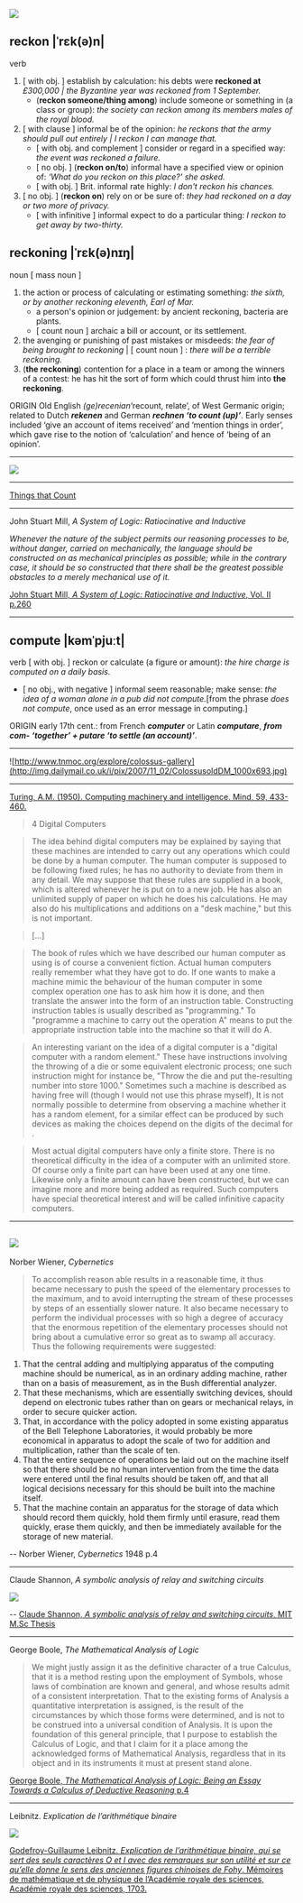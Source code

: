 ![](http://www.bobmockford.co.uk/calculating/reckoner/Ready%20Reckoner.jpg)

## reckon |ˈrɛk(ə)n|
verb

1. [ with obj. ] establish by calculation: his debts were **reckoned at** _£300,000 | the Byzantine year was reckoned from 1 September._
	* (**reckon someone/thing among**) include someone or something in (a class or group): _the society can reckon among its members males of the royal blood._
2. [ with clause ] informal be of the opinion: _he reckons that the army should pull out entirely | I reckon I can manage that._
	* [ with obj. and complement ] consider or regard in a specified way: _the event was reckoned a failure._
	* [ no obj. ] (**reckon on/to**) informal have a specified view or opinion of: _‘What do you reckon on this place?’ she asked._
	* [ with obj. ] Brit. informal rate highly: _I don't reckon his chances._
3. [ no obj. ] (**reckon on**) rely on or be sure of: _they had reckoned on a day or two more of privacy._
	* [ with infinitive ] informal expect to do a particular thing: _I reckon to get away by two-thirty._
    
## reckoning |ˈrɛk(ə)nɪŋ|
noun [ mass noun ]

1. the action or process of calculating or estimating something: _the sixth, or by another reckoning eleventh, Earl of Mar._
	* a person's opinion or judgement: by ancient reckoning, bacteria are plants.
	* [ count noun ] archaic a bill or account, or its settlement.
2. the avenging or punishing of past mistakes or misdeeds: _the fear of being brought to reckoning_ | [ count noun ] : _there will be a terrible reckoning._
3. (**the reckoning**) contention for a place in a team or among the winners of a contest: he has hit the sort of form which could thrust him into **the reckoning**.

ORIGIN Old English _(ge)recenian_‘recount, relate’, of West Germanic origin; related to Dutch _**rekenen**_ and German _**rechnen ‘to count (up)’**_. Early senses included ‘give an account of items received’ and ‘mention things in order’, which gave rise to the notion of ‘calculation’ and hence of ‘being of an opinion’.

----

![](http://www.cbi.umn.edu/hostedpublications/Tomash/Images%20web%20site/Image%20files/R%20Images/images/Ready%20Reckoner.calcul%20des%20paymens.1691.sample%20table%20page.jpg)

----

[Things that Count](http://metastudies.net/pmwiki/pmwiki.php?n=Site.TheModernEpochAndTheEmergenceOfTheModernCalculator)

----

John Stuart Mill, _A System of Logic: Ratiocinative and Inductive_

_Whenever the nature of the subject permits our reasoning processes to be, without danger, carried on mechanically, the language should be constructed on as mechanical principles as possible; while in the contrary case, it should be so constructed that there shall be the greatest possible obstacles to a merely mechanical use of it._

[John Stuart Mill, _A System of Logic: Ratiocinative and Inductive_, Vol. II p.260](http://www.gutenberg.org/files/35421/35421-h/35421-h.htm#Page_289)

----

## compute |kəmˈpjuːt|
verb [ with obj. ]
reckon or calculate (a figure or amount): _the hire charge is computed on a daily basis._
* [ no obj., with negative ] informal seem reasonable; make sense: _the idea of a woman alone in a pub did not compute._[from the phrase _does not compute_, once used as an error message in computing.]

ORIGIN early 17th cent.: from French _**computer**_ or Latin _**computare**_, **_from com- ‘together’ + putare ‘to settle (an account)’_**.

----

![http://www.tnmoc.org/explore/colossus-gallery](http://img.dailymail.co.uk/i/pix/2007/11_02/ColossusoldDM_1000x693.jpg)

----

[Turing, A.M. (1950). Computing machinery and intelligence. Mind, 59, 433-460.](http://loebner.net/Prizef/TuringArticle.html)

> 4 Digital Computers

> The idea behind digital computers may be explained by saying that these machines are intended to carry out any operations which could be done by a human computer. The human computer is supposed to be following fixed rules; he has no authority to deviate from them in any detail. We may suppose that these rules are supplied in a book, which is altered whenever he is put on to a new job. He has also an unlimited supply of paper on which he does his calculations. He may also do his multiplications and additions on a "desk machine," but this is not important.

> [...]

> The book of rules which we have described our human computer as using is of course a convenient fiction. Actual human computers really remember what they have got to do. If one wants to make a machine mimic the behaviour of the human computer in some complex operation one has to ask him how it is done, and then translate the answer into the form of an instruction table. Constructing instruction tables is usually described as "programming." To "programme a machine to carry out the operation A" means to put the appropriate instruction table into the machine so that it will do A.

> An interesting variant on the idea of a digital computer is a "digital computer with a random element." These have instructions involving the throwing of a die or some equivalent electronic process; one such instruction might for instance be, "Throw the die and put the-resulting number into store 1000." Sometimes such a machine is described as having free will (though I would not use this phrase myself), It is not normally possible to determine from observing a machine whether it has a random element, for a similar effect can be produced by such devices as making the choices depend on the digits of the decimal for .

> Most actual digital computers have only a finite store. There is no theoretical difficulty in the idea of a computer with an unlimited store. Of course only a finite part can have been used at any one time. Likewise only a finite amount can have been constructed, but we can imagine more and more being added as required. Such computers have special theoretical interest and will be called infinitive capacity computers.

----
![](http://archive.computerhistory.org/resources/still-image/Bush-Vannevar/bush_vannevar_differential_analyzer.c1930.102618648.lg.jpg)
----

Norber Wiener, _Cybernetics_ 

> To accomplish reason able results in a reasonable time, it thus became necessary to push the speed of the elementary processes to the maximum, and to avoid interrupting the stream of these processes by steps of an essentially slower nature. It also became necessary to perform the individual processes with so high a degree of accuracy that the enormous repetition of the elementary processes should not bring about a cumulative error so great as to swamp all accuracy. Thus the following requirements were suggested:

1. That the central adding and multiplying apparatus of the computing machine should be numerical, as in an ordinary adding machine, rather than on a basis of measurement, as in the Bush differential analyzer.
2. That these mechanisms, which are essentially switching devices, should depend on electronic tubes rather than on gears or mechanical relays, in order to secure quicker action.
3. That, in accordance with the policy adopted in some existing apparatus of the Bell Telephone Laboratories, it would probably be more economical in apparatus to adopt the scale of two for addition and multiplication, rather than the scale of ten.
4. That the entire sequence of operations be laid out on the machine itself so that there should be no human intervention from the time the data were entered until the final results should be taken off, and that all logical decisions necessary for this should be built into the machine itself.
5. That the machine contain an apparatus for the storage of data which should record them quickly, hold them firmly until erasure, read them quickly, erase them quickly, and then be immediately available for the storage of new material.

-- Norber Wiener, _Cybernetics_ 1948 p.4

----

Claude Shannon, _A symbolic analysis of relay and switching circuits_

![](/img/shannon.png)

-- [Claude Shannon, _A symbolic analysis of relay and switching circuits_, MIT M.Sc Thesis](http://dspace.mit.edu/handle/1721.1/11173)

----

George Boole, _The Mathematical Analysis of Logic_

> We might justly assign it as the definitive character of a true Calculus, that it is a method resting upon the employment of Symbols, whose laws of combination are known and general, and whose results admit of a consistent interpretation. That to the existing forms of Analysis a quantitative interpretation is assigned, is the result of the circumstances by which those forms were determined, and is not to be construed into a universal condition of Analysis. It is upon the foundation of this general principle, that I purpose to establish the Calculus of Logic, and that I claim for it a place among the acknowledged forms of Mathematical Analysis, regardless that in its object and in its instruments it must at present stand alone.

[George Boole, _The Mathematical Analysis of Logic: Being an Essay Towards a Calculus of Deductive Reasoning_ p.4](http://www.gutenberg.org/files/36884/36884-pdf.pdf?session_id=8cb262941aa0df95dff4520e00b3aa7060799906)

----

Leibnitz. _Explication de l’arithmétique binaire_

![](img/leibniz-calcul-binaire.png)

[Godefroy-Guillaume Leibnitz. _Explication de l’arithmétique binaire, qui se sert des seuls caractères O et I avec des remarques sur son utilité et sur ce qu’elle donne le sens des anciennes figures chinoises de Fohy_. Mémoires de mathématique et de physique de l’Académie royale des sciences, Académie royale des sciences, 1703.](img/Leibniz_ArithmetiqueBinaire.pdf)



